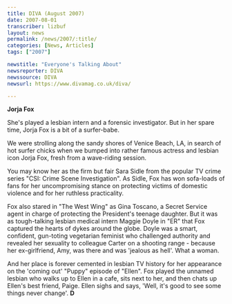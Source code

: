 ```yaml
---
title: DIVA (August 2007)
date: 2007-08-01
transcriber: lizbuf
layout: news
permalink: /news/2007/:title/
categories: [News, Articles]
tags: ["2007"]

newstitle: "Everyone's Talking About"
newsreporter: DIVA
newssource: DIVA
newsurl: https://www.divamag.co.uk/diva/

---
```


**Jorja Fox**

She's played a lesbian intern and a forensic investigator. But in her spare time, Jorja Fox is a bit of a surfer-babe.

We were strolling along the sandy shores of Venice Beach, LA, in search of hot surfer chicks when we bumped into rather famous actress and lesbian icon Jorja Fox, fresh from a wave-riding session.

You may know her as the firm but fair Sara Sidle from the popular TV crime series "CSI: Crime Scene Investigation". As Sidle, Fox has won sofa-loads of fans for her uncompromising stance on protecting victims of domestic violence and for her ruthless practicality.

Fox also stared in "The West Wing" as Gina Toscano, a Secret Service agent in charge of protecting the President's teenage daughter. But it was as tough-talking lesbian medical intern Maggie Doyle in "ER" that Fox captured the hearts of dykes around the globe. Doyle was a smart, confident, gun-toting vegetarian feminist who challenged authority and revealed her sexuality to colleague Carter on a shooting range - because her ex-girlfriend, Amy, was there and was 'jealous as hell'. What a woman.

And her place is forever cemented in lesbian TV history for her appearance on the 'coming out' "Puppy" episode of "Ellen". Fox played the unnamed lesbian who walks up to Ellen in a cafe, sits next to her, and then chats up Ellen's best friend, Paige. Ellen sighs and says, 'Well, it's good to see some things never change'. **D**
